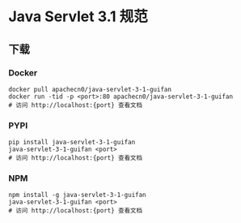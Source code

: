 # Java Servlet 3.1 规范

## 下载

### Docker

```
docker pull apachecn0/java-servlet-3-1-guifan
docker run -tid -p <port>:80 apachecn0/java-servlet-3-1-guifan
# 访问 http://localhost:{port} 查看文档
```

### PYPI

```
pip install java-servlet-3-1-guifan
java-servlet-3-1-guifan <port>
# 访问 http://localhost:{port} 查看文档
```

### NPM

```
npm install -g java-servlet-3-1-guifan
java-servlet-3-1-guifan <port>
# 访问 http://localhost:{port} 查看文档
```